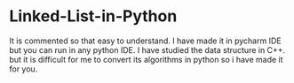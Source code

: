 # Linked-List-in-Python
It is commented so that easy to understand.
I have made it in pycharm IDE but you can run in any python IDE.
I have studied the data structure in C++. but it is difficult for me to convert its algorithms in python so i have made it for you.
